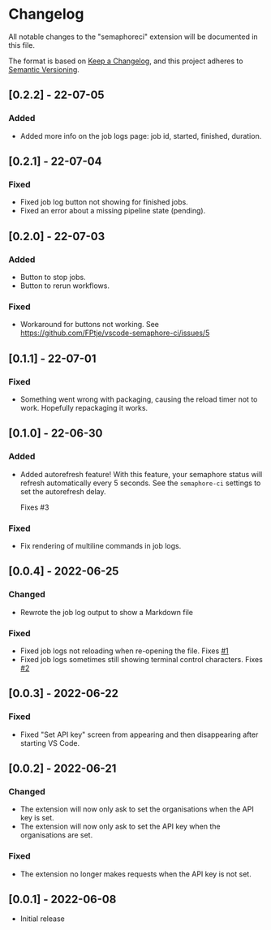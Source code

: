 # Changelog

All notable changes to the "semaphoreci" extension will be documented in this file.

The format is based on [Keep a Changelog](https://keepachangelog.com/en/1.0.0/),
and this project adheres to [Semantic Versioning](https://semver.org/spec/v2.0.0.html).

## [0.2.2] - 22-07-05

### Added

- Added more info on the job logs page: job id, started, finished, duration.

## [0.2.1] - 22-07-04

### Fixed

- Fixed job log button not showing for finished jobs.
- Fixed an error about a missing pipeline state (pending).

## [0.2.0] - 22-07-03

### Added

- Button to stop jobs.
- Button to rerun workflows.

### Fixed

- Workaround for buttons not working. See https://github.com/FPtje/vscode-semaphore-ci/issues/5

## [0.1.1] - 22-07-01

### Fixed

- Something went wrong with packaging, causing the reload timer not to work.
  Hopefully repackaging it works.

## [0.1.0] - 22-06-30

### Added

- Added autorefresh feature! With this feature, your semaphore status will
  refresh automatically every 5 seconds. See the `semaphore-ci` settings to set
  the autorefresh delay.

  Fixes #3

### Fixed

- Fix rendering of multiline commands in job logs.

## [0.0.4] - 2022-06-25

### Changed

- Rewrote the job log output to show a Markdown file

### Fixed

- Fixed job logs not reloading when re-opening the file. Fixes [#1](https://github.com/FPtje/vscode-semaphore-ci/issues/1)
- Fixed job logs sometimes still showing terminal control characters. Fixes [#2](https://github.com/FPtje/vscode-semaphore-ci/issues/2)

## [0.0.3] - 2022-06-22

### Fixed

- Fixed "Set API key" screen from appearing and then disappearing after starting VS Code.

## [0.0.2] - 2022-06-21

### Changed

- The extension will now only ask to set the organisations when the API key is set.
- The extension will now only ask to set the API key when the organisations are set.

### Fixed

- The extension no longer makes requests when the API key is not set.

## [0.0.1] - 2022-06-08

- Initial release
